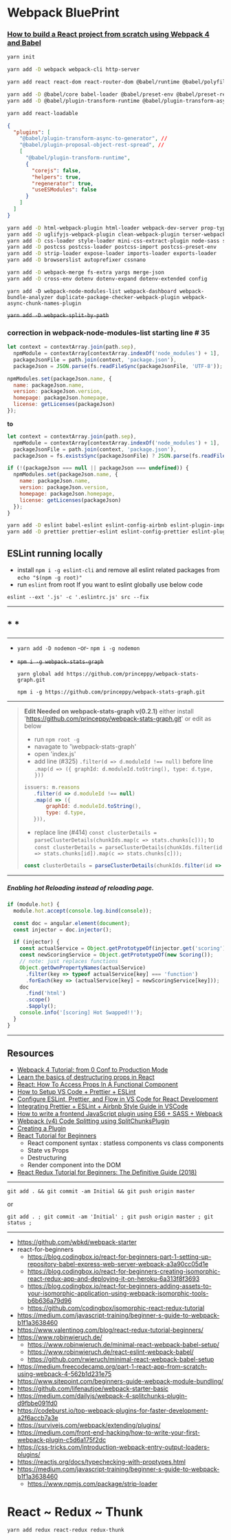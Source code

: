 # Webpack BluePrint

### [How to build a React project from scratch using Webpack 4 and Babel](https://hackernoon.com/how-to-build-a-react-project-from-scratch-using-webpack-4-and-babel-56d4a26afd32)

```bash
yarn init
```

```bash
yarn add -D webpack webpack-cli http-server
```

```bash
yarn add react react-dom react-router-dom @babel/runtime @babel/polyfill numeral jquery whatwg-fetch
```

```bash
yarn add -D @babel/core babel-loader @babel/preset-env @babel/preset-react
yarn add -D @babel/plugin-transform-runtime @babel/plugin-transform-async-to-generator @babel/plugin-proposal-object-rest-spread @babel/plugin-syntax-dynamic-import
```

```bash
yarn add react-loadable
```

```json
{
  "plugins": [
    "@babel/plugin-transform-async-to-generator", //
    "@babel/plugin-proposal-object-rest-spread", //
    [
      "@babel/plugin-transform-runtime",
      {
        "corejs": false,
        "helpers": true,
        "regenerator": true,
        "useESModules": false
      }
    ]
  ]
}
```

```bash
yarn add -D html-webpack-plugin html-loader webpack-dev-server prop-types
yarn add -D uglifyjs-webpack-plugin clean-webpack-plugin terser-webpack-plugin
yarn add -D css-loader style-loader mini-css-extract-plugin node-sass sass-loader
yarn add -D postcss postcss-loader postcss-import postcss-preset-env
yarn add -D strip-loader expose-loader imports-loader exports-loader
yarn add -D browserslist autoprefixer cssnano
```

```bash
yarn add -D webpack-merge fs-extra yargs merge-json
yarn add -D cross-env dotenv dotenv-expand dotenv-extended config
```

```
yarn add -D webpack-node-modules-list webpack-dashboard webpack-bundle-analyzer duplicate-package-checker-webpack-plugin webpack-async-chunk-names-plugin
```

~~`yarn add -D webpack-split-by-path`~~

### correction in webpack-node-modules-list starting line \# 35

```js
let context = contextArray.join(path.sep),
  npmModule = contextArray[contextArray.indexOf('node_modules') + 1],
  packageJsonFile = path.join(context, 'package.json'),
  packageJson = JSON.parse(fs.readFileSync(packageJsonFile, 'UTF-8'));

npmModules.set(packageJson.name, {
  name: packageJson.name,
  version: packageJson.version,
  homepage: packageJson.homepage,
  license: getLicenses(packageJson)
});
```

**to**

```js
let context = contextArray.join(path.sep),
  npmModule = contextArray[contextArray.indexOf('node_modules') + 1],
  packageJsonFile = path.join(context, 'package.json'),
  packageJson = fs.existsSync(packageJsonFile) ? JSON.parse(fs.readFileSync(packageJsonFile, 'UTF-8')) : null;

if (!(packageJson === null || packageJson === undefined)) {
  npmModules.set(packageJson.name, {
    name: packageJson.name,
    version: packageJson.version,
    homepage: packageJson.homepage,
    license: getLicenses(packageJson)
  });
}
```

```bash
yarn add -D eslint babel-eslint eslint-config-airbnb eslint-plugin-import eslint-plugin-jsx-a11y eslint-plugin-react
yarn add -D prettier prettier-eslint eslint-config-prettier eslint-plugin-prettier
```

## ESLint running locally

- install `npm i -g eslint-cli` and remove all eslint related packages from `echo "$(npm -g root)"`
- run `eslint` from root
  If you want to eslint globally use below code

```
eslint --ext '.js' -c '.eslintrc.js' src --fix
```

---

## \* \*

---

- `yarn add -D nodemon` -or- `npm i -g nodemon`
- ~~`npm i -g webpack-stats-graph`~~

  `yarn global add https://github.com/princeppy/webpack-stats-graph.git`

  `npm i -g https://github.com/princeppy/webpack-stats-graph.git`

---

> **Edit Needed on webpack-stats-graph v(0.2.1)**
> either install 'https://github.com/princeppy/webpack-stats-graph.git' or edit as below
>
> - run `npm root -g`
> - navagate to '\webpack-stats-graph\'
> - open 'index.js'
> - add line (#325) `.filter(d => d.moduleId !== null)` before line `.map(d => ({ graphId: d.moduleId.toString(), type: d.type, }))`
>
> ```js
> issuers: m.reasons
>    .filter(d => d.moduleId !== null)
>    .map(d => ({
>        graphId: d.moduleId.toString(),
>        type: d.type,
>    })),
> ```
>
> - replace line (#414) `const clusterDetails = parseClusterDetails(chunkIds.map(c => stats.chunks[c]));` to `const clusterDetails = parseClusterDetails(chunkIds.filter(id => stats.chunks[id]).map(c => stats.chunks[c]));`
>
> ```js
> const clusterDetails = parseClusterDetails(chunkIds.filter(id => stats.chunks[id]).map(c => stats.chunks[c]));
> ```

---

##### Enabling hot Reloading instead of reloading page.

```js
if (module.hot) {
  module.hot.accept(console.log.bind(console));

  const doc = angular.element(document);
  const injector = doc.injector();

  if (injector) {
    const actualService = Object.getPrototypeOf(injector.get('scoring'));
    const newScoringService = Object.getPrototypeOf(new Scoring());
    // note: just replaces functions
    Object.getOwnPropertyNames(actualService)
      .filter(key => typeof actualService[key] === 'function')
      .forEach(key => (actualService[key] = newScoringService[key]));
    doc
      .find('html')
      .scope()
      .$apply();
    console.info('[scoring] Hot Swapped!!');
  }
}
```

---

## Resources

- [Webpack 4 Tutorial: from 0 Conf to Production Mode](https://www.valentinog.com/blog/webpack-tutorial/)
- [Learn the basics of destructuring props in React](https://medium.freecodecamp.org/the-basics-of-destructuring-props-in-react-a196696f5477)
- [React: How To Access Props In A Functional Component](https://medium.com/@PhilipAndrews/react-how-to-access-props-in-a-functional-component-6bd4200b9e0b)
- [How to Setup VS Code + Prettier + ESLint](https://www.youtube.com/watch?v=YIvjKId9m2c)
- [Configure ESLint, Prettier, and Flow in VS Code for React Development](https://medium.com/@sgroff04/configure-eslint-prettier-and-flow-in-vs-code-for-react-development-c9d95db07213)
- [Integrating Prettier + ESLint + Airbnb Style Guide in VSCode](https://blog.echobind.com/integrating-prettier-eslint-airbnb-style-guide-in-vscode-47f07b5d7d6a)
- [How to write a frontend JavaScript plugin using ES6 + SASS + Webpack](https://itnext.io/how-to-write-a-frontend-javascript-plugin-using-es6-sass-webpack-a1c6d6fdeb71)
- [Webpack (v4) Code Splitting using SplitChunksPlugin](https://itnext.io/react-router-and-webpack-v4-code-splitting-using-splitchunksplugin-f0a48f110312)
- [Creating a Plugin](https://webpack.js.org/contribute/writing-a-plugin/)
- [React Tutorial for Beginners](https://ihatetomatoes.net/react-tutorial-for-beginners/)
  - React component syntax : statless components vs class components
  - State vs Props
  - Destructuring
  - Render component into the DOM
- [React Redux Tutorial for Beginners: The Definitive Guide (2018)](https://www.valentinog.com/blog/react-redux-tutorial-beginners/)

---

```
git add . && git commit -am Initial && git push origin master
```

or

```
git add . ; git commit -am 'Initial' ; git push origin master ; git status ;
```

---

- https://github.com/wbkd/webpack-starter
- react-for-beginners
  - https://blog.codingbox.io/react-for-beginners-part-1-setting-up-repository-babel-express-web-server-webpack-a3a90cc05d1e
  - https://blog.codingbox.io/react-for-beginners-creating-isomorphic-react-redux-app-and-deploying-it-on-heroku-6a313f8f3693
  - https://blog.codingbox.io/react-for-beginners-adding-assets-to-your-isomorphic-application-using-webpack-isomorphic-tools-b6b636a79d96
  - https://github.com/codingbox/isomorphic-react-redux-tutorial
- https://medium.com/javascript-training/beginner-s-guide-to-webpack-b1f1a3638460
- https://www.valentinog.com/blog/react-redux-tutorial-beginners/
- https://www.robinwieruch.de/
  - https://www.robinwieruch.de/minimal-react-webpack-babel-setup/
  - https://www.robinwieruch.de/react-eslint-webpack-babel/
  - https://github.com/rwieruch/minimal-react-webpack-babel-setup
- https://medium.freecodecamp.org/part-1-react-app-from-scratch-using-webpack-4-562b1d231e75
- https://www.sitepoint.com/beginners-guide-webpack-module-bundling/
- https://github.com/lifenautjoe/webpack-starter-basic
- https://medium.com/dailyjs/webpack-4-splitchunks-plugin-d9fbbe091fd0
- https://codeburst.io/top-webpack-plugins-for-faster-development-a2f6accb7a3e
- https://survivejs.com/webpack/extending/plugins/
- https://medium.com/front-end-hacking/how-to-write-your-first-webpack-plugin-c5d6a175f2dc
- https://css-tricks.com/introduction-webpack-entry-output-loaders-plugins/
- https://reactjs.org/docs/typechecking-with-proptypes.html
- https://medium.com/javascript-training/beginner-s-guide-to-webpack-b1f1a3638460
  - https://www.npmjs.com/package/strip-loader

# React ~ Redux ~ Thunk

```
yarn add redux react-redux redux-thunk
```
